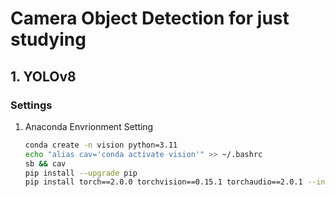 # Camera Object Detection for just studying

## 1. YOLOv8

### Settings
1. Anaconda Envrionment Setting
    
    ```bash
    conda create -n vision python=3.11
    echo "alias cav='conda activate vision'" >> ~/.bashrc
    sb && cav
    pip install --upgrade pip
    pip install torch==2.0.0 torchvision==0.15.1 torchaudio==2.0.1 --index-url https://download.pytorch.org/whl/cu118
    ```
